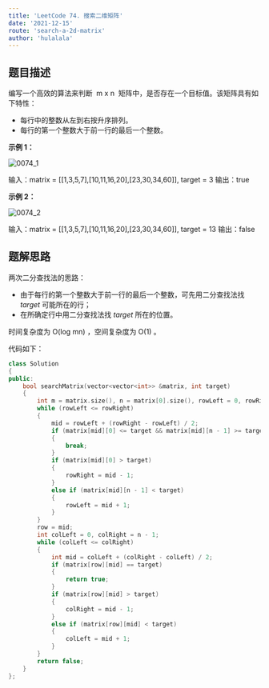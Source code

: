 ```yaml
---
title: 'LeetCode 74. 搜索二维矩阵'
date: '2021-12-15'
route: 'search-a-2d-matrix'
author: 'hulalala'
---
```


## 题目描述

编写一个高效的算法来判断  m x n  矩阵中，是否存在一个目标值。该矩阵具有如下特性：

- 每行中的整数从左到右按升序排列。
- 每行的第一个整数大于前一行的最后一个整数。

**示例 1：**

![0074_1](https://assets.leetcode.com/uploads/2020/10/05/mat.jpg)

输入：matrix = [[1,3,5,7],[10,11,16,20],[23,30,34,60]], target = 3 输出：true

**示例 2：**

![0074_2](https://assets.leetcode-cn.com/aliyun-lc-upload/uploads/2020/11/25/mat2.jpg)

输入：matrix = [[1,3,5,7],[10,11,16,20],[23,30,34,60]], target = 13 输出：false

## 题解思路

两次二分查找法的思路：

- 由于每行的第一个整数大于前一行的最后一个整数，可先用二分查找法找 $target$ 可能所在的行；
- 在所确定行中用二分查找法找 $target$ 所在的位置。

时间复杂度为 O(log mn) ，空间复杂度为 O(1) 。

代码如下：

```cpp
class Solution
{
public:
    bool searchMatrix(vector<vector<int>> &matrix, int target)
    {
        int m = matrix.size(), n = matrix[0].size(), rowLeft = 0, rowRight = m - 1, mid = 0, row = mid;
        while (rowLeft <= rowRight)
        {
            mid = rowLeft + (rowRight - rowLeft) / 2;
            if (matrix[mid][0] <= target && matrix[mid][n - 1] >= target)
            {
                break;
            }
            if (matrix[mid][0] > target)
            {
                rowRight = mid - 1;
            }
            else if (matrix[mid][n - 1] < target)
            {
                rowLeft = mid + 1;
            }
        }
        row = mid;
        int colLeft = 0, colRight = n - 1;
        while (colLeft <= colRight)
        {
            int mid = colLeft + (colRight - colLeft) / 2;
            if (matrix[row][mid] == target)
            {
                return true;
            }
            if (matrix[row][mid] > target)
            {
                colRight = mid - 1;
            }
            else if (matrix[row][mid] < target)
            {
                colLeft = mid + 1;
            }
        }
        return false;
    }
};

```
